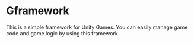 # Gframework
This is a simple framework for Unity Games. You can easily manage game code and game logic by using this framework
